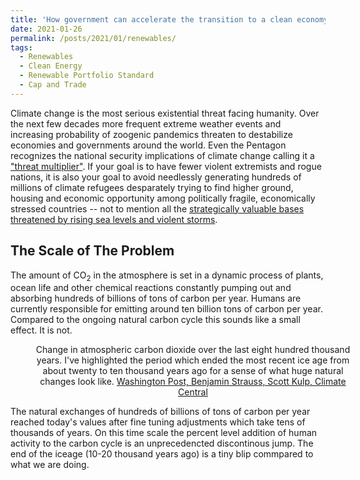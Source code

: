 ```yaml
---
title: 'How government can accelerate the transition to a clean economy'
date: 2021-01-26
permalink: /posts/2021/01/renewables/
tags:
  - Renewables
  - Clean Energy
  - Renewable Portfolio Standard
  - Cap and Trade
---
```


Climate change is the most serious existential threat facing humanity. Over the next few decades more frequent extreme weather events and
increasing probability of zoogenic pandemics threaten to destabilize economies and governments around the world.
Even the Pentagon recognizes the national security implications of climate change calling it a ["threat multiplier"](https://www.defense.gov/Explore/News/Article/Article/603440/hagel-to-address-threat-multiplier-of-climate-change/).
If your goal is to have fewer violent extremists and rogue nations,
it is also your goal to avoid needlessly generating hundreds of millions of climate refugees
desparately trying to find higher ground, housing and economic opportunity among politically fragile, economically stressed countries --
not to mention all the [strategically valuable bases threatened by rising sea levels and violent storms](https://assets.documentcloud.org/documents/5689153/DoD-Final-Climate-Report.pdf).

The Scale of The Problem
------
The amount of CO$_2$ in the atmosphere is set in a dynamic process of plants, ocean life and other chemical reactions constantly pumping out and absorbing hundreds of billions of tons of carbon per year.
Humans are currently responsible for emitting around ten billion tons of carbon per year.
Compared to the ongoing natural carbon cycle this sounds like a small effect. It is not.
<figure class="center" style="width:100%">
  <img src="{{ site.url }}{{ site.baseurl }}/images/2021-01-26-renewables/carbonskyscraper.png" alt="">
  <figcaption style="text-align:center">Change in atmospheric carbon dioxide over the last eight hundred thousand years. I've highlighted the period which ended the most recent ice age from about twenty to ten thousand years ago for a sense of what huge natural changes look like. 
  <a href="https://www.washingtonpost.com/weather/2021/01/12/carbon-skyscraper-rapid-climate-change/">Washington Post, Benjamin Strauss, Scott Kulp, Climate Central</a></figcaption>
</figure>
The natural exchanges of hundreds of billions of tons of carbon per year reached today's values after fine tuning adjustments which take tens of thousands of years.
On this time scale the percent level addition of human activity to the carbon cycle is an unprecedencted discontinous jump. The end of the iceage (10-20 thousand years ago) is a tiny blip commpared to what we are doing.
